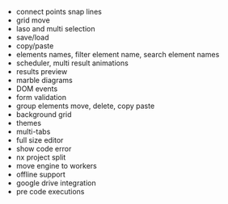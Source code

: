 -   connect points snap lines
-   grid move
-   laso and multi selection
-   save/load
-   copy/paste
-   elements names, filter element name, search element names
-   scheduler, multi result animations
-   results preview
-   marble diagrams
-   DOM events
-   form validation
-   group elements move, delete, copy paste
-   background grid
-   themes
-   multi-tabs
-   full size editor
-   show code error
-   nx project split
-   move engine to workers
-   offline support
-   google drive integration
-   pre code executions
